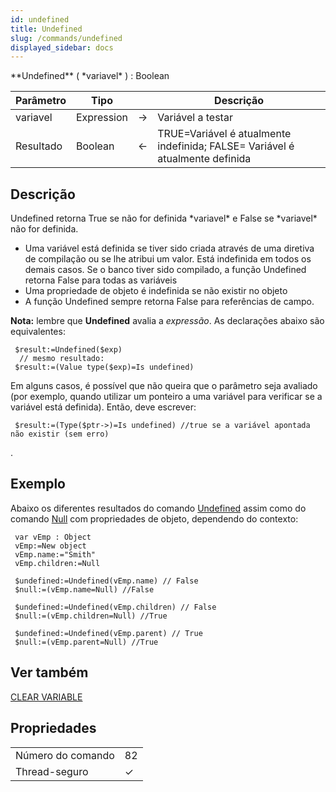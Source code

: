 ```yaml
---
id: undefined
title: Undefined
slug: /commands/undefined
displayed_sidebar: docs
---
```


<!--REF #_command_.Undefined.Syntax-->**Undefined** ( *variavel* ) : Boolean<!-- END REF-->
<!--REF #_command_.Undefined.Params-->
| Parâmetro | Tipo |  | Descrição |
| --- | --- | --- | --- |
| variavel | Expression | &#8594;  | Variável a testar |
| Resultado | Boolean | &#8592; | TRUE=Variável é atualmente indefinida; FALSE= Variável é atualmente definida |

<!-- END REF-->

## Descrição 

<!--REF #_command_.Undefined.Summary-->Undefined retorna True se não for definida *variavel* e False se *variavel* não for definida.<!-- END REF-->   
  
* Uma variável está definida se tiver sido criada através de uma diretiva de compilação ou se lhe atribui um valor. Está indefinida em todos os demais casos. Se o banco tiver sido compilado, a função Undefined retorna False para todas as variáveis
* Uma propriedade de objeto é indefinida se não existir no objeto
* A função Undefined sempre retorna False para referências de campo.

**Nota:** lembre que **Undefined** avalia a *expressão*. As declarações abaixo são equivalentes:  

```4d
 $result:=Undefined($exp)
  // mesmo resultado:
 $result:=(Value type($exp)=Is undefined)
```

  
Em alguns casos, é possível que não queira que o parâmetro seja avaliado (por exemplo, quando utilizar um ponteiro a uma variável para verificar se a variável está definida). Então, deve escrever:  

```4d
 $result:=(Type($ptr->)=Is undefined) //true se a variável apontada não existir (sem erro)
```

.

## Exemplo 

Abaixo os diferentes resultados do comando [Undefined](undefined.md) assim como do comando [Null](null.md) com propriedades de objeto, dependendo do contexto:

```4d
 var vEmp : Object
 vEmp:=New object
 vEmp.name:="Smith"
 vEmp.children:=Null
 
 $undefined:=Undefined(vEmp.name) // False
 $null:=(vEmp.name=Null) //False
 
 $undefined:=Undefined(vEmp.children) // False
 $null:=(vEmp.children=Null) //True
 
 $undefined:=Undefined(vEmp.parent) // True
 $null:=(vEmp.parent=Null) //True
```

## Ver também 

[CLEAR VARIABLE](clear-variable.md)  

## Propriedades

|  |  |
| --- | --- |
| Número do comando | 82 |
| Thread-seguro | &check; |


